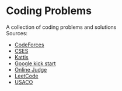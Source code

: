 # Coding Problems
A collection of coding problems and solutions
<br />
Sources:
<ul>
    <li><a href="https://codeforces.com/">CodeForces</a></li>
    <li><a href="https://cses.fi/">CSES</a></li>
    <li><a href="https://open.kattis.com/">Kattis</a></li>
    <li><a href="https://codingcompetitions.withgoogle.com/kickstart/archive">Google kick start</a></li>
    <li><a href="https://onlinejudge.org/index.php">Online Judge</a></li>
    <li><a href="https://leetcode.com/">LeetCode</a></li>
    <li><a href="http://www.usaco.org/index.php">USACO</a></li>
</ul>
